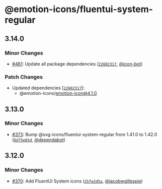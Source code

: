# @emotion-icons/fluentui-system-regular

## 3.14.0

### Minor Changes

- [#461](https://github.com/emotion-icons/emotion-icons/pull/461): Update all package dependencies ([`22602317`](https://github.com/emotion-icons/emotion-icons/commit/22602317b414938da76253f7850f4a252cd91edb), [@icon-bot](https://github.com/icon-bot))

### Patch Changes

- Updated dependencies [[`22602317`](https://github.com/emotion-icons/emotion-icons/commit/22602317b414938da76253f7850f4a252cd91edb)]:
  - @emotion-icons/emotion-icon@4.1.0

## 3.13.0

### Minor Changes

- [#373](https://github.com/emotion-icons/emotion-icons/pull/373): Bump @svg-icons/fluentui-system-regular from 1.41.0 to 1.42.0 ([`6d75e65d`](https://github.com/emotion-icons/emotion-icons/commit/6d75e65d73acbbcd67065e3960d7493f287fd56c), [@dependabot](https://github.com/apps/dependabot))

## 3.12.0

### Minor Changes

- [#370](https://github.com/emotion-icons/emotion-icons/pull/370): Add FluentUI System icons ([`25fe2d5a`](https://github.com/emotion-icons/emotion-icons/commit/25fe2d5a32775ec3d141d22ad44c07787d1de1a1), [@jacobwgillespie](https://github.com/jacobwgillespie))
